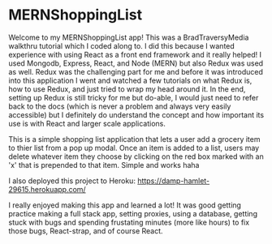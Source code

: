 # MERNShoppingList

Welcome to my MERNShoppingList app! This was a BradTraversyMedia walkthru tutorial which I coded along to. I did this because I wanted experience with using React as a front end framework and it really helped! I used Mongodb, Express, React, and Node (MERN) but also Redux was used as well. Redux was the challenging part for me and before it was introduced into this application I went and watched a few tutorials on what Redux is, how to use Redux, and just tried to wrap my head around it. In the end, setting up Redux is still tricky for me but do-able, I would just need to refer back to the docs (which is never a problem and always very easily accessible) but I definitely do understand the concept and how important its use is with React and larger scale applications. 

This is a simple shopping list application that lets a user add a grocery item to thier list from a pop up modal. Once an item is added to a list, users may delete whatever item they choose by clicking on the red box marked with an 'x' that is prepended to that item. Simple and works haha

I also deployed this project to Heroku: https://damp-hamlet-29615.herokuapp.com/

I really enjoyed making this app and learned a lot! It was good getting practice making a full stack app, setting proxies, using a database, getting stuck with bugs and spending frustating minutes (more like hours) to fix those bugs, React-strap, and of course React. 
